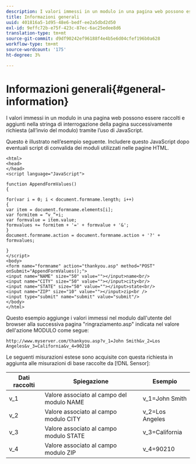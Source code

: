 ```yaml
---
description: I valori immessi in un modulo in una pagina web possono essere raccolti e aggiunti nella stringa di interrogazione della pagina successivamente richiesta (all’invio del modulo) tramite l’uso di JavaScript.
title: Informazioni generali
uuid: 401816a5-1d95-48e6-bedf-ee2a5dbd2d50
exl-id: 9effc72b-e75f-423c-87ec-6ac25edee8d6
translation-type: tm+mt
source-git-commit: d9df90242ef96188f4e4b5e6d04cfef196b0a628
workflow-type: tm+mt
source-wordcount: '175'
ht-degree: 3%

---
```


# Informazioni generali{#general-information}

I valori immessi in un modulo in una pagina web possono essere raccolti e aggiunti nella stringa di interrogazione della pagina successivamente richiesta (all’invio del modulo) tramite l’uso di JavaScript.

Questo è illustrato nell’esempio seguente. Includere questo JavaScript dopo eventuali script di convalida dei moduli utilizzati nelle pagine HTML.

```
<html> 
<head> 
</head> 
<script language="JavaScript"> 
 
function AppendFormValues() 
{ 
 
for(var i = 0; i < document.formname.length; i++) 
{ 
var item = document.formname.elements[i]; 
var formitem = “v_”+i; 
var formvalue = item.value; 
formvalues += formitem + '=' + formvalue + '&'; 
} 
document.formname.action = document.formname.action + '?' + formvalues; 
 
} 
</script> 
<body> 
<form name="formname" action="thankyou.asp" method="POST" onSubmit="AppendFormValues();"> 
<input name="NAME" size="50" value=""></input>name<br/> 
<input name="CITY" size="50" value=""></input>city<br/> 
<input name="STATE" size="50" value=""></input>state<br/> 
<input name="ZIP" size="10" value=""></input>zip<br /> 
<input type="submit" name="submit" value="submit"/> 
</body> 
</html> 
```

Questo esempio aggiunge i valori immessi nel modulo dall&#39;utente del browser alla successiva pagina &quot;ringraziamento.asp&quot; indicata nel valore dell&#39;azione MODULO come segue:

```
http://www.myserver.com/thankyou.asp?v_1=John Smith&v_2=Los Angeles&v_3=California&v_4=90210
```

Le seguenti misurazioni estese sono acquisite con questa richiesta in aggiunta alle misurazioni di base raccolte da [!DNL Sensor]:

| Dati raccolti | Spiegazione | Esempio |
|---|---|---|
| v_1 | Valore associato al campo del modulo NAME | v_1=John Smith |
| v_2 | Valore associato al campo modulo CITY | v_2=Los Angeles |
| v_3 | Valore associato al campo modulo STATE | v_3=California |
| v_4 | Valore associato al campo modulo ZIP | v_4=90210 |

